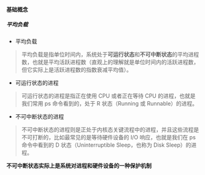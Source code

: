#### 基础概念

##### 平均负载

- 平均负载
> 平均负载是指单位时间内，系统处于**可运行状态**和**不可中断状态**的平均进程数，也就是平均活跃进程数（直观上的理解就是单位时间内的活跃进程数，但它实际上是活跃进程数的指数衰减平均值）。

- 可运行状态的进程
> 可运行状态的进程是指正在使用 CPU 或者正在等待 CPU 的进程，也就是我们常用 ps 命令看到的，处于 R 状态（Running 或 Runnable）的进程。

- 不可中断状态的进程
> 不可中断状态的进程则是正处于内核态关键流程中的进程，并且这些流程是不可打断的，比如最常见的是等待硬件设备的 I/O 响应，也就是我们在 ps 命令中看到的 D 状态（Uninterruptible Sleep，也称为 Disk Sleep）的进程。

**不可中断状态实际上是系统对进程和硬件设备的一种保护机制**